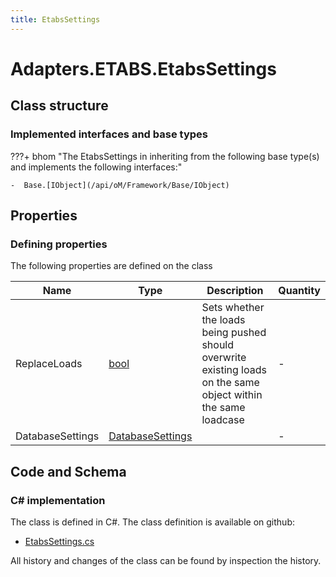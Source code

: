 ```yaml
---
title: EtabsSettings
---
```


# Adapters.ETABS.EtabsSettings



## Class structure

### Implemented interfaces and base types

???+ bhom "The EtabsSettings in inheriting from the following base type(s) and implements the following interfaces:"

    -  Base.[IObject](/api/oM/Framework/Base/IObject)


## Properties



### Defining properties

The following properties are defined on the class

| Name             | Type             | Description      | Quantity         |
|------------------|------------------|------------------|------------------|
| ReplaceLoads | [bool](https://learn.microsoft.com/en-us/dotnet/api/System.Boolean?view=netstandard-2.0) | Sets whether the loads being pushed should overwrite existing loads on the same object within the same loadcase | - |
| DatabaseSettings | [DatabaseSettings](/api/oM/Adapter/Adapters/ETABS/DatabaseSettings) |  | - |


## Code and Schema

### C# implementation

The class is defined in C#. The class definition is available on github:

- [EtabsSettings.cs](https://github.com/BHoM/ETABS_Toolkit/blob/develop/ETABS_oM/Settings/EtabsSettings.cs)

All history and changes of the class can be found by inspection the history.
